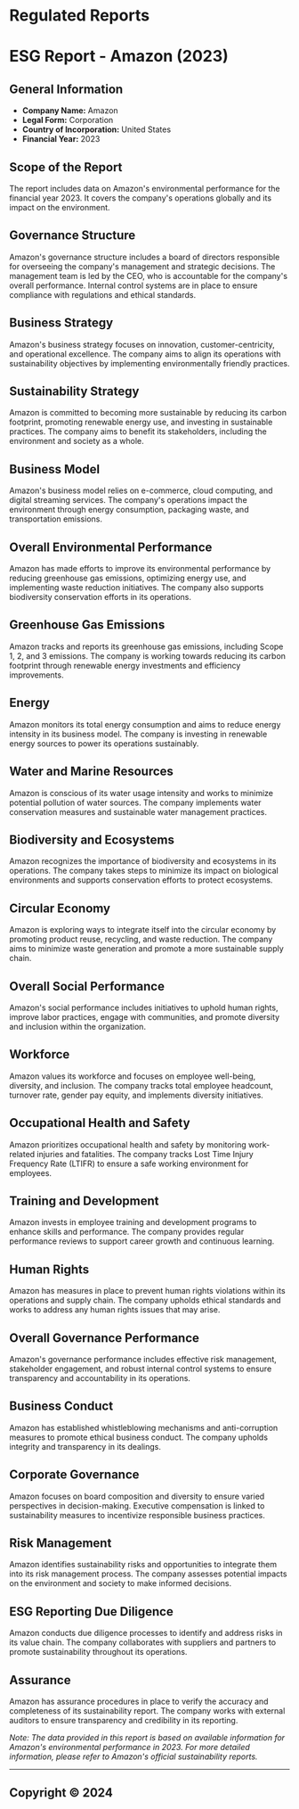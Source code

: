 # Regulated Reports

# ESG Report - Amazon (2023)

## General Information
- **Company Name:** Amazon
- **Legal Form:** Corporation
- **Country of Incorporation:** United States
- **Financial Year:** 2023

## Scope of the Report
The report includes data on Amazon's environmental performance for the financial year 2023. It covers the company's operations globally and its impact on the environment.

## Governance Structure
Amazon's governance structure includes a board of directors responsible for overseeing the company's management and strategic decisions. The management team is led by the CEO, who is accountable for the company's overall performance. Internal control systems are in place to ensure compliance with regulations and ethical standards.

## Business Strategy
Amazon's business strategy focuses on innovation, customer-centricity, and operational excellence. The company aims to align its operations with sustainability objectives by implementing environmentally friendly practices.

## Sustainability Strategy
Amazon is committed to becoming more sustainable by reducing its carbon footprint, promoting renewable energy use, and investing in sustainable practices. The company aims to benefit its stakeholders, including the environment and society as a whole.

## Business Model
Amazon's business model relies on e-commerce, cloud computing, and digital streaming services. The company's operations impact the environment through energy consumption, packaging waste, and transportation emissions.

## Overall Environmental Performance
Amazon has made efforts to improve its environmental performance by reducing greenhouse gas emissions, optimizing energy use, and implementing waste reduction initiatives. The company also supports biodiversity conservation efforts in its operations.

## Greenhouse Gas Emissions
Amazon tracks and reports its greenhouse gas emissions, including Scope 1, 2, and 3 emissions. The company is working towards reducing its carbon footprint through renewable energy investments and efficiency improvements.

## Energy
Amazon monitors its total energy consumption and aims to reduce energy intensity in its business model. The company is investing in renewable energy sources to power its operations sustainably.

## Water and Marine Resources
Amazon is conscious of its water usage intensity and works to minimize potential pollution of water sources. The company implements water conservation measures and sustainable water management practices.

## Biodiversity and Ecosystems
Amazon recognizes the importance of biodiversity and ecosystems in its operations. The company takes steps to minimize its impact on biological environments and supports conservation efforts to protect ecosystems.

## Circular Economy
Amazon is exploring ways to integrate itself into the circular economy by promoting product reuse, recycling, and waste reduction. The company aims to minimize waste generation and promote a more sustainable supply chain.

## Overall Social Performance
Amazon's social performance includes initiatives to uphold human rights, improve labor practices, engage with communities, and promote diversity and inclusion within the organization.

## Workforce
Amazon values its workforce and focuses on employee well-being, diversity, and inclusion. The company tracks total employee headcount, turnover rate, gender pay equity, and implements diversity initiatives.

## Occupational Health and Safety
Amazon prioritizes occupational health and safety by monitoring work-related injuries and fatalities. The company tracks Lost Time Injury Frequency Rate (LTIFR) to ensure a safe working environment for employees.

## Training and Development
Amazon invests in employee training and development programs to enhance skills and performance. The company provides regular performance reviews to support career growth and continuous learning.

## Human Rights
Amazon has measures in place to prevent human rights violations within its operations and supply chain. The company upholds ethical standards and works to address any human rights issues that may arise.

## Overall Governance Performance
Amazon's governance performance includes effective risk management, stakeholder engagement, and robust internal control systems to ensure transparency and accountability in its operations.

## Business Conduct
Amazon has established whistleblowing mechanisms and anti-corruption measures to promote ethical business conduct. The company upholds integrity and transparency in its dealings.

## Corporate Governance
Amazon focuses on board composition and diversity to ensure varied perspectives in decision-making. Executive compensation is linked to sustainability measures to incentivize responsible business practices.

## Risk Management
Amazon identifies sustainability risks and opportunities to integrate them into its risk management process. The company assesses potential impacts on the environment and society to make informed decisions.

## ESG Reporting Due Diligence
Amazon conducts due diligence processes to identify and address risks in its value chain. The company collaborates with suppliers and partners to promote sustainability throughout its operations.

## Assurance
Amazon has assurance procedures in place to verify the accuracy and completeness of its sustainability report. The company works with external auditors to ensure transparency and credibility in its reporting.

*Note: The data provided in this report is based on available information for Amazon's environmental performance in 2023. For more detailed information, please refer to Amazon's official sustainability reports.*

---


## Copyright © 2024